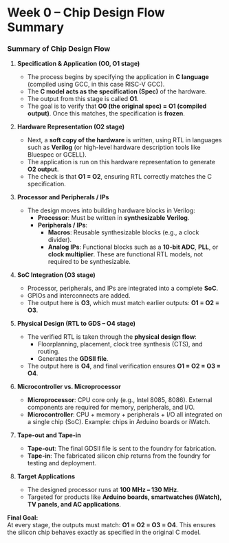 # Week 0 – Chip Design Flow Summary

### Summary of Chip Design Flow

1. **Specification & Application (O0, O1 stage)**  
   - The process begins by specifying the application in **C language** (compiled using GCC, in this case RISC-V GCC).  
   - The **C model acts as the specification (Spec)** of the hardware.  
   - The output from this stage is called **O1**.  
   - The goal is to verify that **O0 (the original spec) = O1 (compiled output)**. Once this matches, the specification is **frozen**.

2. **Hardware Representation (O2 stage)**  
   - Next, a **soft copy of the hardware** is written, using RTL in languages such as **Verilog** (or high-level hardware description tools like Bluespec or GCELL).  
   - The application is run on this hardware representation to generate **O2 output**.  
   - The check is that **O1 = O2**, ensuring RTL correctly matches the C specification.

3. **Processor and Peripherals / IPs**  
   - The design moves into building hardware blocks in Verilog:  
     - **Processor**: Must be written in **synthesizable Verilog**.  
     - **Peripherals / IPs**:  
       - **Macros**: Reusable synthesizable blocks (e.g., a clock divider).  
       - **Analog IPs**: Functional blocks such as a **10-bit ADC**, **PLL**, or **clock multiplier**. These are functional RTL models, not required to be synthesizable.

4. **SoC Integration (O3 stage)**  
   - Processor, peripherals, and IPs are integrated into a complete **SoC**.  
   - GPIOs and interconnects are added.  
   - The output here is **O3**, which must match earlier outputs: **O1 = O2 = O3**.

5. **Physical Design (RTL to GDS – O4 stage)**  
   - The verified RTL is taken through the **physical design flow**:  
     - Floorplanning, placement, clock tree synthesis (CTS), and routing.  
     - Generates the **GDSII file**.  
   - The output here is **O4**, and final verification ensures **O1 = O2 = O3 = O4**.

6. **Microcontroller vs. Microprocessor**  
   - **Microprocessor**: CPU core only (e.g., Intel 8085, 8086). External components are required for memory, peripherals, and I/O.  
   - **Microcontroller**: CPU + memory + peripherals + I/O all integrated on a single chip (SoC). Example: chips in Arduino boards or iWatch.

7. **Tape-out and Tape-in**  
   - **Tape-out**: The final GDSII file is sent to the foundry for fabrication.  
   - **Tape-in**: The fabricated silicon chip returns from the foundry for testing and deployment.

8. **Target Applications**  
   - The designed processor runs at **100 MHz – 130 MHz**.  
   - Targeted for products like **Arduino boards, smartwatches (iWatch), TV panels, and AC applications**.

**Final Goal:**  
At every stage, the outputs must match: **O1 = O2 = O3 = O4**. This ensures the silicon chip behaves exactly as specified in the original C model.

